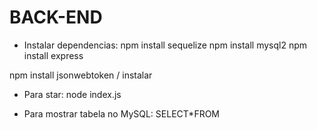 # BACK-END

* Instalar dependencias:
npm install sequelize
npm install mysql2
npm install express

npm install jsonwebtoken / instalar

* Para star:
node index.js


* Para mostrar tabela no MySQL:
SELECT*FROM